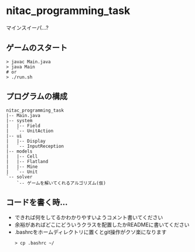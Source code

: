 # nitac_programming_task
マインスイーパ...?

## ゲームのスタート
```shell
> javac Main.java
> java Main
# or
> ./run.sh
```

## プログラムの構成
```
nitac_programming_task
|-- Main.java
|-- system
|   |-- Field
|   `-- UnitAction
|-- ui
|   |-- Display
|   `-- InputReception
|-- models
|   |-- Cell
|   |-- Flatland
|   |-- Mine
|   `-- Unit
`-- solver
    `-- ゲームを解いてくれるアルゴリズム(仮)
```

## コードを書く時...
- できれば何をしてるかわかりやすいようコメント書いてください
- 余裕があればどこにどういうクラスを配置したかREADMEに書いてください
- .bashrcをホームディレクトリに置くとgit操作がクソ楽になります
  ```
  > cp .bashrc ~/
  ```
